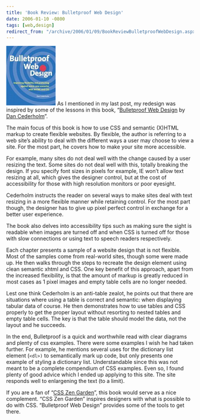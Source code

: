 ```yaml
---
title: 'Book Review: Bulletproof Web Design'
date: 2006-01-10 -0800
tags: [web,design]
redirect_from: "/archive/2006/01/09/BookReviewBulletproofWebDesign.aspx/"
---
```


[![](/images/Amazon/0321346939.01._AA_SCMZZZZZZZ_.jpg)](http://www.amazon.com/exec/obidos/redirect?link_code=as2&path=ASIN/0321346939&tag=youvebeenhaac-20&camp=1789&creative=9325)
As I mentioned in my last post, my redesign was inspired by some of the
lessons in this book, “[Bulletproof Web
Design](http://www.amazon.com/exec/obidos/redirect?link_code=as2&path=ASIN/0321346939&tag=youvebeenhaac-20&camp=1789&creative=9325)
by [Dan Cederholm](http://simplebits.com/ "Dan Cederholm's Website")”.

The main focus of this book is how to use CSS and semantic (X)HTML
markup to create flexible websites. By flexible, the author is referring
to a web site’s ability to deal with the different ways a user may
choose to view a site. For the most part, he covers how to make your
site more accessible.

For example, many sites do not deal well with the change caused by a
user resizing the text. Some sites do not deal well with this, totally
breaking the design. If you specify font sizes in pixels for example, IE
won’t allow text resizing at all, which gives the designer control, but
at the cost of accessibility for those with high resolution monitors or
poor eyesight.

Cederholm instructs the reader on several ways to make sites deal with
text resizing in a more flexible manner while retaining control. For the
most part though, the designer has to give up pixel perfect control in
exchange for a better user experience.

The book also delves into accessibility tips such as making sure the
sight is readable when images are turned off and when CSS is turned off
for those with slow connections or using text to speech readers
respectively.

Each chapter presents a sample of a website design that is not flexible.
Most of the samples come from real-world sites, though some were made
up. He then walks through the steps to recreate the design element using
clean semantic xhtml and CSS. One key benefit of this approach, apart
from the increased flexibility, is that the amount of markup is greatly
reduced in most cases as 1 pixel images and empty table cells are no
longer needed.

Lest one think Cederholm is an anti-table zealot, he points out that
there are situations where using a table is correct and semantic: when
displaying tabular data of course. He then demonstrates how to use
tables and CSS properly to get the proper layout without resorting to
nested tables and empty table cells. The key is that the table should
model the data, not the layout and he succeeds.

In the end, Bulletproof is a quick and worthwhile read with clear
diagrams and plenty of css examples. There were some examples I wish he
had taken further. For example, he mentions several uses for the
dictionary list element (`<dl>)` to semantically mark up code, but only
presents one example of styling a dictionary list. Understandable since
this was not meant to be a complete compendium of CSS examples. Even so,
I found plenty of good advice which I ended up applying to this site.
The site responds well to enlargening the text (to a limit).

If you are a fan of “[CSS Zen
Garden](http://www.amazon.com/exec/obidos/redirect?link_code=as2&path=ASIN/0321303474&tag=youvebeenhaac-20&camp=1789&creative=9325 "Css Zen Garden")”,
this book would serve as a nice complement. “CSS Zen Garden” inspires
designers with what is possible to do with CSS. “Bulletproof Web Design”
provides some of the tools to get there.

